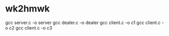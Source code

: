 # wk2hmwk

gcc server.c -o server
gcc dealer.c -o dealer
gcc client.c -o c1
gcc client.c -o c2
gcc client.c -o c3

